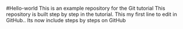 #Hello-world
This is an example repository for the Git tutorial
This repository is built step by step in the tutorial.
This my first line to edit in GitHub..
Its now include steps by steps on GitHub
